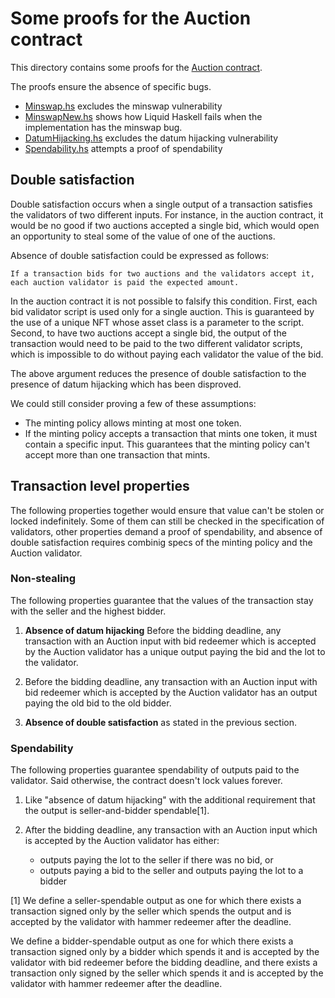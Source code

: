 # Some proofs for the Auction contract

This directory contains some proofs for the [Auction contract][auction-contract].

The proofs ensure the absence of specific bugs.

* [Minswap.hs](./Minswap.hs) excludes the minswap vulnerability
* [MinswapNew.hs](./MinswapNew.hs) shows how Liquid Haskell fails when
  the implementation has the minswap bug.
* [DatumHijacking.hs](./DatumHijacking.hs) excludes the datum hijacking vulnerability
* [Spendability.hs](./Spendability.hs) attempts a proof of spendability

## Double satisfaction

Double satisfaction occurs when a single output of a
transaction satisfies the validators of two different inputs.
For instance, in the auction contract, it would be no good
if two auctions accepted a single bid, which would open an
opportunity to steal some of the value of one of the auctions.

Absence of double satisfaction could be expressed as follows:

    If a transaction bids for two auctions and the validators accept it,
    each auction validator is paid the expected amount.

In the auction contract it is not possible to falsify this condition.
First, each bid validator script is used only for a single auction.
This is guaranteed by the use of a unique NFT whose asset
class is a parameter to the script. Second, to have two
auctions accept a single bid, the output of the transaction
would need to be paid to the two different validator scripts,
which is impossible to do without paying each validator the
value of the bid.

The above argument reduces the presence of double satisfaction
to the presence of datum hijacking which has been disproved.

We could still consider proving a few of these assumptions:

* The minting policy allows minting at most one token.
* If the minting policy accepts a transaction that mints one token,
  it must contain a specific input. This guarantees that the minting
  policy can't accept more than one transaction that mints.

[auction-contract]: https://github.com/tweag/plutus-libs/blob/main/examples/src/Auction.hs

## Transaction level properties

The following properties together would ensure that value can't be stolen
or locked indefinitely. Some of them can still be checked in the
specification of validators, other properties demand a proof of spendability,
and absence of double satisfaction requires combinig specs of the minting
policy and the Auction validator.

### Non-stealing

The following properties guarantee that the values of the transaction stay
with the seller and the highest bidder.

1. **Absence of datum hijacking**
   Before the bidding deadline, any transaction with an Auction input with
   bid redeemer which is accepted by the Auction validator has
   a unique output paying the bid and the lot to the validator.

2. Before the bidding deadline, any transaction with an Auction input with
   bid redeemer which is accepted by the Auction validator has
   an output paying the old bid to the old bidder.

3. **Absence of double satisfaction** as stated in the previous section.

### Spendability

The following properties guarantee spendability of outputs paid to the validator.
Said otherwise, the contract doesn't lock values forever.

1. Like "absence of datum hijacking" with the additional requirement that the
   output is seller-and-bidder spendable[1].

2. After the bidding deadline, any transaction with an Auction input which is
   accepted by the Auction validator has either:
    * outputs paying the lot to the seller if there was no bid, or
    * outputs paying a bid to the seller and outputs paying the lot to a bidder

[1] We define a seller-spendable output as one for which there exists a transaction
signed only by the seller which spends the output and is accepted by the validator
with hammer redeemer after the deadline.

We define a bidder-spendable output as one for which there exists a transaction
signed only by a bidder which spends it and is accepted by the validator
with bid redeemer before the bidding deadline, and there exists a transaction only signed by
the seller which spends it and is accepted by the validator with hammer redeemer
after the deadline.

